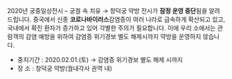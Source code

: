 2020년 궁중일상전시 – 궁궐 속 치유 → 창덕궁 약방 전시가 **잠정 운영 중단**됨을 알려드립니다.
중국에서 신종 **코로나바이러스**감염증이 여러 나라로 급속하게 확산되고 있고, 국내에서 확진 환자가 증가하고 있어 각별한 주의가 필요합니다. 이에 우리 소에서는 관람객의 감염 예방을 위하여 감염증 위기경보 별도 해제시까지 약방을 운영하지 않습니다.
- 중지기간 : 2020.02.01.(토) → 감염증 위기경보 별도 해제 시까지
- 장 소 : 창덕궁 약방(궐내각사 권역 내)